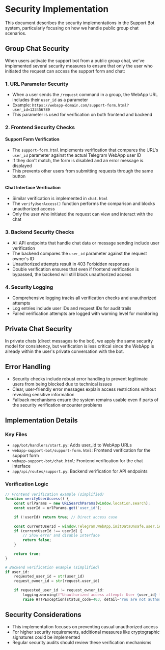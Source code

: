 # Security Implementation

This document describes the security implementations in the Support Bot system, particularly focusing on how we handle public group chat scenarios.

## Group Chat Security

When users activate the support bot from a public group chat, we've implemented several security measures to ensure that only the user who initiated the request can access the support form and chat:

### 1. URL Parameter Security

- When a user sends the `/request` command in a group, the WebApp URL includes their `user_id` as a parameter
- Example: `https://webapp-domain.com/support-form.html?user_id=123456789`
- This parameter is used for verification on both frontend and backend

### 2. Frontend Security Checks

#### Support Form Verification
- The `support-form.html` implements verification that compares the URL's `user_id` parameter against the actual Telegram WebApp user ID
- If they don't match, the form is disabled and an error message is displayed
- This prevents other users from submitting requests through the same button

#### Chat Interface Verification
- Similar verification is implemented in `chat.html`
- The `verifyUserAccess()` function performs the comparison and blocks unauthorized access
- Only the user who initiated the request can view and interact with the chat

### 3. Backend Security Checks

- All API endpoints that handle chat data or message sending include user verification
- The backend compares the `user_id` parameter against the request owner's ID
- Unauthorized attempts result in 403 Forbidden responses
- Double verification ensures that even if frontend verification is bypassed, the backend will still block unauthorized access

### 4. Security Logging

- Comprehensive logging tracks all verification checks and unauthorized attempts
- Log entries include user IDs and request IDs for audit trails
- Failed verification attempts are logged with warning level for monitoring

## Private Chat Security

In private chats (direct messages to the bot), we apply the same security model for consistency, but verification is less critical since the WebApp is already within the user's private conversation with the bot.

## Error Handling

- Security checks include robust error handling to prevent legitimate users from being blocked due to technical issues
- Clear, user-friendly error messages explain access restrictions without revealing sensitive information
- Fallback mechanisms ensure the system remains usable even if parts of the security verification encounter problems

## Implementation Details

### Key Files
- `app/bot/handlers/start.py`: Adds user_id to WebApp URLs
- `webapp-support-bot/support-form.html`: Frontend verification for the support form
- `webapp-support-bot/chat.html`: Frontend verification for the chat interface
- `app/api/routes/support.py`: Backend verification for API endpoints

### Verification Logic

```javascript
// Frontend verification example (simplified)
function verifyUserAccess() {
    const urlParams = new URLSearchParams(window.location.search);
    const userId = urlParams.get('user_id');
    
    if (!userId) return true; // Direct access case
    
    const currentUserId = window.Telegram.WebApp.initDataUnsafe.user.id.toString();
    if (currentUserId !== userId) {
        // Show error and disable interface
        return false;
    }
    
    return true;
}
```

```python
# Backend verification example (simplified)
if user_id:
    requested_user_id = str(user_id)
    request_owner_id = str(request.user_id)
    
    if requested_user_id != request_owner_id:
        logging.warning(f"Unauthorized access attempt: User {user_id} tried to access request {request_id}")
        raise HTTPException(status_code=403, detail="You are not authorized to access this chat")
```

## Security Considerations

- This implementation focuses on preventing casual unauthorized access
- For higher security requirements, additional measures like cryptographic signatures could be implemented
- Regular security audits should review these verification mechanisms 